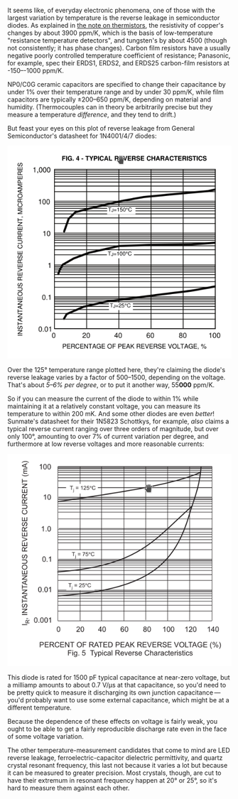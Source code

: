 It seems like, of everyday electronic phenomena, one of those with the
largest variation by temperature is the reverse leakage in
semiconductor diodes.  As explained in [the note on
thermistors](thermistors.md), the resistivity of copper's changes by
about 3900 ppm/K, which is the basis of low-temperature "resistance
temperature detectors", and tungsten's by about 4500 (though not
consistently; it has phase changes).  Carbon film resistors have a
usually negative poorly controlled temperature coefficient of
resistance; Panasonic, for example, spec their ERDS1, ERDS2, and
ERDS25 carbon-film resistors at -150–-1000 ppm/K.

[1]: http://users.ece.utexas.edu/~valvano/Volume1/CarbonFilmresistors.pdf

NP0/C0G ceramic capacitors are specified to change their capacitance
by under 1% over their temperature range and by under 30 ppm/K, while
film capacitors are typically ±200–650 ppm/K, depending on material
and humidity.  (Thermocouples can in theory be arbitrarily precise but
they measure a temperature *difference*, and they tend to drift.)  

But feast your eyes on this plot of reverse leakage from General
Semiconductor's datasheet for 1N4001/4/7 diodes:

![(screenshot of "TYPICAL REVERSE CHARACTERISTICS" from datasheet)](1n4004-reverse-leakage.png)



Over the 125° temperature range plotted here, they're claiming the
diode's reverse leakage varies by a factor of 500–1500, depending on
the voltage.  That's about *5–6% per degree*, or to put it another
way, 55**000** ppm/K.

So if you can measure the current of the diode to within 1% while
maintaining it at a relatively constant voltage, you can measure its
temperature to within 200 mK.  And some other diodes are even
*better*!  Sunmate's datasheet for their 1N5823 Schottkys, for
example, *also* claims a typical reverse current ranging over three
orders of magnitude, but over only 100°, amounting to over 7% of
current variation per degree, and furthermore at low reverse voltages
and more reasonable currents:


![(screenshot of 1N5823 "typical reverse characteristics")](1n5823-reverse-leakage.png)



This diode is rated for 1500 pF typical capacitance at near-zero
voltage, but a milliamp amounts to about 0.7 V/μs at that capacitance,
so you'd need to be pretty quick to measure it discharging its own
junction capacitance — you'd probably want to use some external
capacitance, which might be at a different temperature.

Because the dependence of these effects on voltage is fairly weak, you
ought to be able to get a fairly reproducible discharge rate even in
the face of some voltage variation.

The other temperature-measurement candidates that come to mind are LED
reverse leakage, ferroelectric-capacitor dielectric permittivity, and
quartz crystal resonant frequency, this last not because it varies a
lot but because it can be measured to greater precision.  Most
crystals, though, are cut to have their extremum in resonant frequency
happen at 20° or 25°, so it's hard to measure them against each other.
